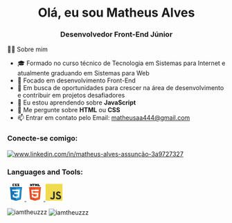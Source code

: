 <h1 align="center">Olá, eu sou Matheus Alves</h1>
<h3 align="center">Desenvolvedor Front-End Júnior</h3>

🧑‍💻 Sobre mim

- 🎓 Formado no curso técnico de Tecnologia em Sistemas para Internet e atualmente graduando em Sistemas para Web 
- 📱 Focado em desenvolvimento Front-End
- 🚀 Em busca de oportunidades para crescer na área de desenvolvimento e contribuir em projetos desafiadores
- 🌱 Eu estou aprendendo sobre **JavaScript**
- 💬 Me pergunte sobre **HTML** ou **CSS**
- 📫 Entrar em contato pelo Email: matheusaa444@gmail.com

<h3 align="left">Conecte-se comigo:</h3>
<p align="left">
<a href="https://linkedin.com/in/www.linkedin.com/in/matheus-alves-assunção-3a9727327" target="blank"><img align="center" src="https://raw.githubusercontent.com/rahuldkjain/github-profile-readme-generator/master/src/images/icons/Social/linked-in-alt.svg" alt="www.linkedin.com/in/matheus-alves-assunção-3a9727327" height="30" width="40" /></a>
</p>
<h3 align="left">Languages and Tools:</h3>
<p align="left"> <a href="https://www.w3schools.com/css/" target="_blank" rel="noreferrer"> <img src="https://raw.githubusercontent.com/devicons/devicon/master/icons/css3/css3-original-wordmark.svg" alt="css3" width="40" height="40"/> </a> <a href="https://www.w3.org/html/" target="_blank" rel="noreferrer"> <img src="https://raw.githubusercontent.com/devicons/devicon/master/icons/html5/html5-original-wordmark.svg" alt="html5" width="40" height="40"/> </a> <a href="https://developer.mozilla.org/en-US/docs/Web/JavaScript" target="_blank" rel="noreferrer"> <img src="https://raw.githubusercontent.com/devicons/devicon/master/icons/javascript/javascript-original.svg" alt="javascript" width="40" height="40"/> </a> </p>

<p><img align="left" src="https://github-readme-stats.vercel.app/api/top-langs?username=iamtheuzzz&show_icons=true&locale=en&layout=compact" alt="iamtheuzzz" /></p>

<p>&nbsp;<img align="center" src="https://github-readme-stats.vercel.app/api?username=iamtheuzzz&show_icons=true&locale=en" alt="iamtheuzzz" /></p>
